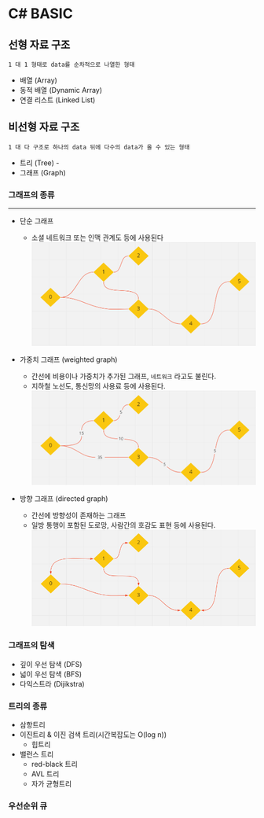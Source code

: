 # C# BASIC

## 선형 자료 구조
`1 대 1 형태로 data를 순차적으로 나열한 형태`
- 배열 (Array)
- 동적 배열 (Dynamic Array)
- 연결 리스트 (Linked List)

## 비선형 자료 구조
`1 대 다 구조로 하나의 data 뒤에 다수의 data가 올 수 있는 형태 `
- 트리 (Tree) - 
- 그래프 (Graph)

### 그래프의 종류
---
- 단순 그래프 
  - 소셜 네트워크 또는 인맥 관계도 등에 사용된다
![graph-basic](./img/01-graph-simple.png)

- 가중치 그래프 (weighted graph)
  - 간선에 비용이나 가중치가 추가된 그래프, `네트워크` 라고도 불린다.
  - 지하철 노선도, 통신망의 사용료 등에 사용된다.
![graph-weight](./img/02-graph-weighted.png)

- 방향 그래프 (directed graph)
  - 간선에 방향성이 존재하는 그래프
  - 일방 통행이 포함된 도로망, 사람간의 호감도 표현 등에 사용된다.
![graph-weight](./img/03-graph-directed.png)

### 그래프의 탐색
- 깊이 우선 탐색 (DFS) 
- 넓이 우선 탐색 (BFS)
- 다익스트라 (Dijikstra)

### 트리의 종류
- 삼항트리
- 이진트리 & 이진 검색 트리(시간복잡도는 O(log n))
  - 힙트리
- 밸런스 트리
  - red-black 트리
  - AVL 트리
  - 자가 균형트리

### 우선순위 큐

